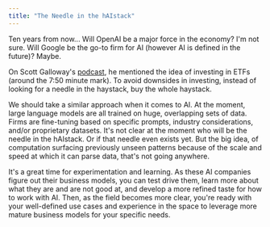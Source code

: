 ```yaml
---
title: "The Needle in the hAIstack"
---
```


Ten years from now...
Will OpenAI be a major force in the economy? 
I'm not sure.
Will Google be the go-to firm for AI (however AI is defined in the future)?
Maybe. 

On Scott Galloway's [podcast](https://podcasts.apple.com/us/podcast/conversation-with-claire-hughes-johnson-building-great/id1498802610?i=1000653550665), he mentioned the idea of investing in ETFs (around the 7:50 minute mark).
To avoid downsides in investing, instead of looking for a needle in the haystack, buy the whole haystack.

We should take a similar approach when it comes to AI. 
At the moment, large language models are all trained on huge, overlapping sets of data.
Firms are fine-tuning based on specific prompts, industry considerations, and/or proprietary datasets. 
It's not clear at the moment who will be the needle in the hAIstack. 
Or if that needle even exists yet. 
But the big idea, of computation surfacing previously unseen patterns because of the scale and speed at which it can parse data, that's not going anywhere. 

It's a great time for experimentation and learning.
As these AI companies figure out their business models, you can test drive them, learn more about what they are and are not good at, and develop a more refined taste for how to work with AI. 
Then, as the field becomes more clear, you're ready with your well-defined use cases and experience in the space to leverage more mature business models for your specific needs. 

